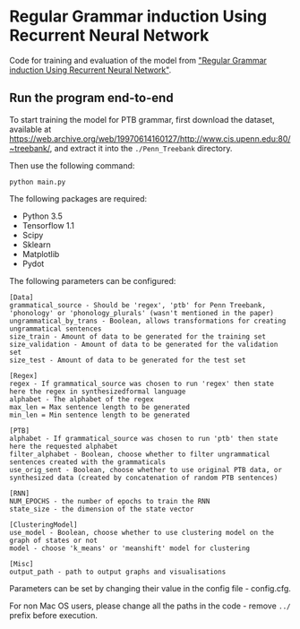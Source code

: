 # Regular Grammar induction Using Recurrent Neural Network

Code for training and evaluation of the model from ["Regular Grammar induction Using Recurrent Neural Network"](https://arxiv.org/abs/...).  

## Run the program end-to-end

To start training the model for PTB grammar, first download the dataset, available at <https://web.archive.org/web/19970614160127/http://www.cis.upenn.edu:80/~treebank/>, and extract it into the `./Penn_Treebank` directory.

Then use the following command:

```
python main.py
```

The following packages are required:

* Python 3.5
* Tensorflow 1.1
* Scipy
* Sklearn
* Matplotlib
* Pydot


The following parameters can be configured:

```
[Data]
grammatical_source - Should be 'regex', 'ptb' for Penn Treebank, 'phonology' or 'phonology_plurals' (wasn't mentioned in the paper)
ungrammatical_by_trans - Boolean, allows transformations for creating ungrammatical sentences
size_train - Amount of data to be generated for the training set 
size_validation - Amount of data to be generated for the validation set
size_test - Amount of data to be generated for the test set

[Regex]
regex - If grammatical_source was chosen to run 'regex' then state here the regex in synthesizedformal language
alphabet - The alphabet of the regex
max_len = Max sentence length to be generated
min_len = Min sentence length to be generated

[PTB]
alphabet - If grammatical_source was chosen to run 'ptb' then state here the requested alphabet
filter_alphabet - Boolean, choose whether to filter ungrammatical sentences created with the grammaticals
use_orig_sent - Boolean, choose whether to use original PTB data, or synthesized data (created by concatenation of random PTB sentences)

[RNN]
NUM_EPOCHS - the number of epochs to train the RNN
state_size - the dimension of the state vector

[ClusteringModel]
use_model - Boolean, choose whether to use clustering model on the graph of states or not
model - choose 'k_means' or 'meanshift' model for clustering

[Misc]
output_path - path to output graphs and visualisations
```

Parameters can be set by changing their value in the config file - config.cfg.

For non Mac OS users, please change all the paths in the code - remove `../` prefix before execution.
